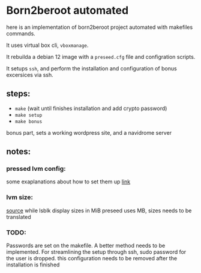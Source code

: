 # Born2beroot automated

here is an implementation of born2beroot project automated with makefiles commands.

It uses virtual box cli, `vboxmanage`.

It rebuilda a debian 12 image with a `preseed.cfg` file and configration scripts.

It setups `ssh`, and perform the installation and configuration of bonus excersices via ssh.

## steps:

- `make` (wait until finishes installation and add crypto password)
- `make setup`
- `make bonus`

bonus part, sets a working wordpress site, and a navidrome server

## notes:

### pressed lvm config:
some exaplanations about how to set them up [link](https://secopsmonkey.com/custom-partioning-using-preseed.html)

### lvm size:
[source](https://askubuntu.com/questions/1340402/ubuntu-preseed-expert-recipe-priority-max-size-dont-translate-into-correct-resu)
while lsblk display sizes in MiB preseed uses MB, sizes needs to be translated

### TODO:
Passwords are set on the makefile.
A better method needs to be implemented.
For streamlining the setup through ssh, sudo password for the user is dropped. this configuration needs to be removed after the installation is finished
